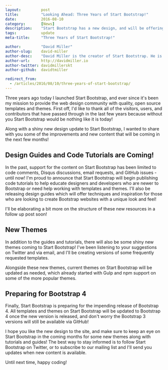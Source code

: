 ```yaml
---
layout:			post
title:			"Looking Ahead: Three Years of Start Bootstrap!"
date:			2016-08-10
category:		[News]
description:	"Start Bootstrap has a new design, and will be offering new themes, code tutorials, and design guides in the coming months!"
tags:			update
meta-title:		"Three Years of Start Bootstrap!"

author:			"David Miller"
author-slug:	david-miller
author-desc:	"David Miller is the creator of Start Bootstrap. He is a front end web designer and developer working out of sunny Orlando, Florida."
author-url:		http://davidmiller.io
author-twitter:	davidmillerskt
author-github:	davidtmiller

redirect_from:
  - /articles/2016/08/10/three-years-of-start-bootstrap/
---
```


Three years ago today I launched Start Bootstrap, and ever since it's been my mission to provide the web design community with quality, open source templates and themes. First off, I'd like to thank all of the visitors, users, and contributors that have passed through in the last few years because without you Start Bootstrap would be nothing like it is today!

Along with a shiny new design update to Start Bootstrap, I wanted to share with you some of the improvements and new content that will be coming in the next few months!

## Design Guides and Code Tutorials are Coming!

In the past, support for the content on Start Bootstrap has been limited to code comments, Disqus discussions, email requests, and GitHub issues - until now! I'm proud to announce that Start Bootstrap will begin publishing code tutorials to help educate designers and developers who are newer to Bootstrap or need help working with templates and themes. I'll also be releasing design guides which will offer techniques and inspiration for those who are looking to create Bootstrap websites with a unique look and feel!

I'll be elaborating a bit more on the structure of these new resources in a follow up post soon!

## New Themes

In addition to the guides and tutorials, there will also be some shiny new themes coming to Start Bootstrap! I've been listening to your suggestions on Twitter and via email, and I'll be creating versions of some frequently requested templates.

Alongside these new themes, current themes on Start Bootstrap will be updated as needed, which already started with Gulp and npm support on some of the more popular themes.

## Preparing for Bootstrap 4

Finally, Start Bootstrap is preparing for the impending release of Bootstrap 4. All templates and themes on Start Bootstrap will be updated to Bootstrap 4 once the new version is released, and don't worry the Bootstrap 3 versions will still be available via GitHub!

I hope you like the new design to the site, and make sure to keep an eye on Start Bootstrap in the coming months for some new themes along with tutorials and guides! The best way to stay informed is to follow Start Bootstrap on Twitter, or to subscribe to our mailing list and I'll send you updates when new content is available.

Until next time, happy coding!

